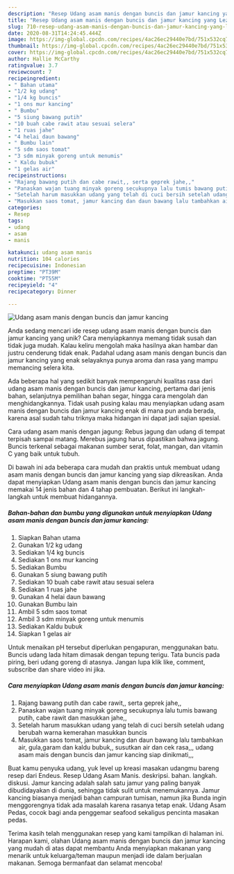 ```yaml
---
description: "Resep Udang asam manis dengan buncis dan jamur kancing yang Lezat Sekali"
title: "Resep Udang asam manis dengan buncis dan jamur kancing yang Lezat Sekali"
slug: 710-resep-udang-asam-manis-dengan-buncis-dan-jamur-kancing-yang-lezat-sekali
date: 2020-08-31T14:24:45.444Z
image: https://img-global.cpcdn.com/recipes/4ac26ec29440e7bd/751x532cq70/udang-asam-manis-dengan-buncis-dan-jamur-kancing-foto-resep-utama.jpg
thumbnail: https://img-global.cpcdn.com/recipes/4ac26ec29440e7bd/751x532cq70/udang-asam-manis-dengan-buncis-dan-jamur-kancing-foto-resep-utama.jpg
cover: https://img-global.cpcdn.com/recipes/4ac26ec29440e7bd/751x532cq70/udang-asam-manis-dengan-buncis-dan-jamur-kancing-foto-resep-utama.jpg
author: Hallie McCarthy
ratingvalue: 3.7
reviewcount: 7
recipeingredient:
- " Bahan utama"
- "1/2 kg udang"
- "1/4 kg buncis"
- "1 ons mur kancing"
- " Bumbu"
- "5 siung bawang putih"
- "10 buah cabe rawit atau sesuai selera"
- "1 ruas jahe"
- "4 helai daun bawang"
- " Bumbu lain"
- "5 sdm saos tomat"
- "3 sdm minyak goreng untuk menumis"
- " Kaldu bubuk"
- "1 gelas air"
recipeinstructions:
- "Rajang bawang putih dan cabe rawit,, serta geprek jahe,,"
- "Panaskan wajan tuang minyak goreng secukupnya lalu tumis bawang putih, cabe rawit dan masukkan jahe,,"
- "Setelah harum masukkan udang yang telah di cuci bersih setelah udang berubah warna kemerahan masukkan buncis"
- "Masukkan saos tomat, jamur kancing dan daun bawang lalu tambahkan air, gula,garam dan kaldu bubuk,, susutkan air dan cek rasa,,, udang asam mais dengan buncis dan jamur kancing siap dinikmati,,,"
categories:
- Resep
tags:
- udang
- asam
- manis

katakunci: udang asam manis 
nutrition: 104 calories
recipecuisine: Indonesian
preptime: "PT39M"
cooktime: "PT55M"
recipeyield: "4"
recipecategory: Dinner

---
```



![Udang asam manis dengan buncis dan jamur kancing](https://img-global.cpcdn.com/recipes/4ac26ec29440e7bd/751x532cq70/udang-asam-manis-dengan-buncis-dan-jamur-kancing-foto-resep-utama.jpg)

Anda sedang mencari ide resep udang asam manis dengan buncis dan jamur kancing yang unik? Cara menyiapkannya memang tidak susah dan tidak juga mudah. Kalau keliru mengolah maka hasilnya akan hambar dan justru cenderung tidak enak. Padahal udang asam manis dengan buncis dan jamur kancing yang enak selayaknya punya aroma dan rasa yang mampu memancing selera kita.

Ada beberapa hal yang sedikit banyak mempengaruhi kualitas rasa dari udang asam manis dengan buncis dan jamur kancing, pertama dari jenis bahan, selanjutnya pemilihan bahan segar, hingga cara mengolah dan menghidangkannya. Tidak usah pusing kalau mau menyiapkan udang asam manis dengan buncis dan jamur kancing enak di mana pun anda berada, karena asal sudah tahu triknya maka hidangan ini dapat jadi sajian spesial.

Cara udang asam manis dengan jagung: Rebus jagung dan udang di tempat terpisah sampai matang. Merebus jagung harus dipastikan bahwa jagung. Buncis terkenal sebagai makanan sumber serat, folat, mangan, dan vitamin C yang baik untuk tubuh.


Di bawah ini ada beberapa cara mudah dan praktis untuk membuat udang asam manis dengan buncis dan jamur kancing yang siap dikreasikan. Anda dapat menyiapkan Udang asam manis dengan buncis dan jamur kancing memakai 14 jenis bahan dan 4 tahap pembuatan. Berikut ini langkah-langkah untuk membuat hidangannya.

<!--inarticleads1-->

##### Bahan-bahan dan bumbu yang digunakan untuk menyiapkan Udang asam manis dengan buncis dan jamur kancing:

1. Siapkan  Bahan utama
1. Gunakan 1/2 kg udang
1. Sediakan 1/4 kg buncis
1. Sediakan 1 ons mur kancing
1. Sediakan  Bumbu
1. Gunakan 5 siung bawang putih
1. Sediakan 10 buah cabe rawit atau sesuai selera
1. Sediakan 1 ruas jahe
1. Gunakan 4 helai daun bawang
1. Gunakan  Bumbu lain
1. Ambil 5 sdm saos tomat
1. Ambil 3 sdm minyak goreng untuk menumis
1. Sediakan  Kaldu bubuk
1. Siapkan 1 gelas air


Untuk menaikan pH tersebut diperlukan pengapuran, menggunakan batu. Buncis udang lada hitam dimasak dengan tepung terigu. Tata buncis pada piring, beri udang goreng di atasnya. Jangan lupa klik like, comment, subscribe dan share video ini jika. 

<!--inarticleads2-->

##### Cara menyiapkan Udang asam manis dengan buncis dan jamur kancing:

1. Rajang bawang putih dan cabe rawit,, serta geprek jahe,,
1. Panaskan wajan tuang minyak goreng secukupnya lalu tumis bawang putih, cabe rawit dan masukkan jahe,,
1. Setelah harum masukkan udang yang telah di cuci bersih setelah udang berubah warna kemerahan masukkan buncis
1. Masukkan saos tomat, jamur kancing dan daun bawang lalu tambahkan air, gula,garam dan kaldu bubuk,, susutkan air dan cek rasa,,, udang asam mais dengan buncis dan jamur kancing siap dinikmati,,,


Buat kamu penyuka udang, yuk level up kreasi masakan udangmu bareng resep dari Endeus. Resep Udang Asam Manis. deskripsi. bahan. langkah. diskusi. Jamur kancing adalah salah satu jamur yang paling banyak dibudidayakan di dunia, sehingga tidak sulit untuk menemukannya. Jamur kancing biasanya menjadi bahan campuran tumisan, namun jika Bunda ingin menggorengnya tidak ada masalah karena rasanya tetap enak. Udang Asam Pedas, cocok bagi anda penggemar seafood sekaligus pencinta masakan pedas. 

Terima kasih telah menggunakan resep yang kami tampilkan di halaman ini. Harapan kami, olahan Udang asam manis dengan buncis dan jamur kancing yang mudah di atas dapat membantu Anda menyiapkan makanan yang menarik untuk keluarga/teman maupun menjadi ide dalam berjualan makanan. Semoga bermanfaat dan selamat mencoba!

